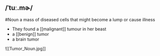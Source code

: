 ## /ˈtuː.mɚ/  
#Noun
a mass of diseased cells that might become a lump or cause illness

- They found a [[malignant]] tumour in her beast
- a [[benign]] tumor
- a brain tumor

![[Tumor_Noun.jpg]]